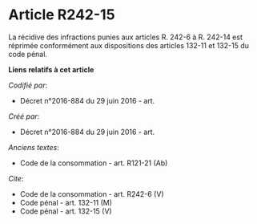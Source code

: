 # Article R242-15

La récidive des infractions punies aux articles R. 242-6 à R. 242-14 est réprimée conformément aux dispositions des articles
132-11 et 132-15 du code pénal.

**Liens relatifs à cet article**

_Codifié par_:

  - Décret n°2016-884 du 29 juin 2016 - art.

_Créé par_:

  - Décret n°2016-884 du 29 juin 2016 - art.

_Anciens textes_:

  - Code de la consommation - art. R121-21 (Ab)

_Cite_:

  - Code de la consommation - art. R242-6 (V)
  - Code pénal - art. 132-11 (M)
  - Code pénal - art. 132-15 (V)
